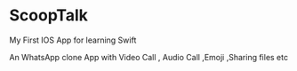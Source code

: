 # ScoopTalk
My First IOS App for learning Swift

An WhatsApp clone App with Video Call , Audio Call ,Emoji ,Sharing files etc
